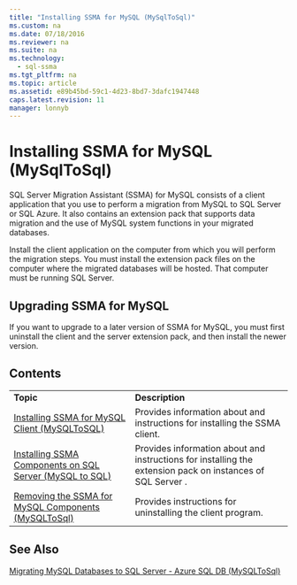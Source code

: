 ```yaml
---
title: "Installing SSMA for MySQL (MySqlToSql)"
ms.custom: na
ms.date: 07/18/2016
ms.reviewer: na
ms.suite: na
ms.technology: 
  - sql-ssma
ms.tgt_pltfrm: na
ms.topic: article
ms.assetid: e89b45bd-59c1-4d23-8bd7-3dafc1947448
caps.latest.revision: 11
manager: lonnyb
---
```

# Installing SSMA for MySQL (MySqlToSql)
SQL Server Migration Assistant (SSMA) for MySQL consists of a client application that you use to perform a migration from MySQL to  SQL Server  or SQL Azure. It also contains an extension pack that supports data migration and the use of MySQL system functions in your migrated databases.  
  
Install the client application on the computer from which you will perform the migration steps. You must install the extension pack files on the computer where the migrated databases will be hosted.  That computer must be running SQL Server.  
  
## Upgrading SSMA for MySQL  
If you want to upgrade to a later version of SSMA for MySQL, you must first uninstall the client and the server extension pack, and then install the newer version.  
  
## Contents  
  
|||  
|-|-|  
|**Topic**|**Description**|  
|[Installing SSMA for MySQL Client &#40;MySQLToSQL&#41;](../content/Installing-SSMA-for-MySQL-Client--MySQLToSQL-.md)|Provides information about and instructions for installing the SSMA client.|  
|[Installing SSMA Components on SQL Server (MySQL to SQL)](assetId:///6772d0c5-258f-4d7b-afb0-b5f810e71af1)|Provides information about and instructions for installing the extension pack on instances of  SQL Server .|  
|[Removing the SSMA for MySQL Components &#40;MySQLToSql&#41;](../content/Removing-the-SSMA-for-MySQL-Components--MySQLToSql-.md)|Provides instructions for uninstalling the client program.|  
  
## See Also  
[Migrating MySQL Databases to SQL Server - Azure SQL DB &#40;MySQLToSql&#41;](../content/Migrating-MySQL-Databases-to-SQL-Server---Azure-SQL-DB--MySQLToSql-.md)  
  
